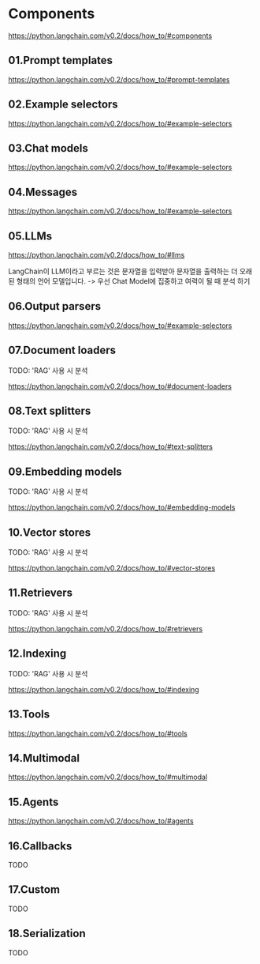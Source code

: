 # Components

<https://python.langchain.com/v0.2/docs/how_to/#components>

## 01.Prompt templates

<https://python.langchain.com/v0.2/docs/how_to/#prompt-templates>

## 02.Example selectors

<https://python.langchain.com/v0.2/docs/how_to/#example-selectors>

## 03.Chat models

<https://python.langchain.com/v0.2/docs/how_to/#example-selectors>

## 04.Messages

<https://python.langchain.com/v0.2/docs/how_to/#example-selectors>

## 05.LLMs

<https://python.langchain.com/v0.2/docs/how_to/#llms>

LangChain이 LLM이라고 부르는 것은 문자열을 입력받아 문자열을 출력하는 더 오래된 형태의 언어 모델입니다. -> 우선 Chat Model에 집중하고 여력이 될 때 분석 하기

## 06.Output parsers

<https://python.langchain.com/v0.2/docs/how_to/#example-selectors>

## 07.Document loaders

TODO: 'RAG' 사용 시 분석

<https://python.langchain.com/v0.2/docs/how_to/#document-loaders>

## 08.Text splitters

TODO: 'RAG' 사용 시 분석

<https://python.langchain.com/v0.2/docs/how_to/#text-splitters>

## 09.Embedding models

TODO: 'RAG' 사용 시 분석

<https://python.langchain.com/v0.2/docs/how_to/#embedding-models>

## 10.Vector stores

TODO: 'RAG' 사용 시 분석

<https://python.langchain.com/v0.2/docs/how_to/#vector-stores>

## 11.Retrievers

TODO: 'RAG' 사용 시 분석

<https://python.langchain.com/v0.2/docs/how_to/#retrievers>

## 12.Indexing

TODO: 'RAG' 사용 시 분석

<https://python.langchain.com/v0.2/docs/how_to/#indexing>

## 13.Tools

<https://python.langchain.com/v0.2/docs/how_to/#tools>

## 14.Multimodal

<https://python.langchain.com/v0.2/docs/how_to/#multimodal>

## 15.Agents

<https://python.langchain.com/v0.2/docs/how_to/#agents>

## 16.Callbacks

TODO

## 17.Custom

TODO

## 18.Serialization

TODO
